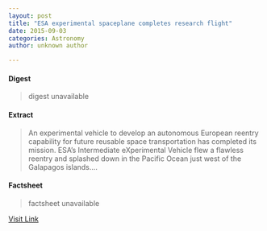 ```yaml
---
layout: post
title: "ESA experimental spaceplane completes research flight"
date: 2015-09-03
categories: Astronomy
author: unknown author

---
```



#### Digest
>digest unavailable

#### Extract
>An experimental vehicle to develop an autonomous European reentry capability for future reusable space transportation has completed its mission. ESA’s Intermediate eXperimental Vehicle flew a flawless reentry and splashed down in the Pacific Ocean just west of the Galapagos islands....

#### Factsheet
>factsheet unavailable

[Visit Link](http://www.esa.int/Our_Activities/Launchers/IXV/ESA_experimental_spaceplane_completes_research_flight)


